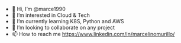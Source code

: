 - 👋 Hi, I’m @marce1990
- 👀 I’m interested in Cloud & Tech
- 🌱 I’m currently learning K8S, Python and AWS
- 💞️ I’m looking to collaborate on any project
- 📫 How to reach me https://www.linkedin.com/in/marcelinomurillo/

<!---
marce1990/marce1990 is a ✨ special ✨ repository because its `README.md` (this file) appears on your GitHub profile.
You can click the Preview link to take a look at your changes.
--->
